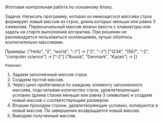Итоговая контрольная работа по основному блоку.

Задача: Написать программу, которая из имеющегося массива строк формирует новый массив из строк, длина которых меньше или равна 3 символам. Первоначальный массив можно ввести с клавиатуры или задать на старте выполнения алгоритма. При решении не рекомендуется пользоваться коллекциями, лучше обойтись исключительно массивами. 

  Примеры:
[“Hello”, “2”, “world”, “:-)”] → [“2”, “:-)”]
[“1234”, “1567”, “-2”, “computer science”] → [“-2”]
[“Russia”, “Denmark”, “Kazan”] → [] 

	Решение:
1. Задаем заполненный массив строк.
2. Создаем пустой массив.
3. Через цикл пробегаемся по каждому элементу заполненного массива, подсчитывая количество строк, удовлетворяющих условию (длина строки меньше или равна 3 символам) и создаем новый массив с соответствующим размером.
4. Вторым проходом строки, удовлетворяющие условию, копируются в новый массив. По завершении возвращается новый массив.
5. Выводим полученный массив.
